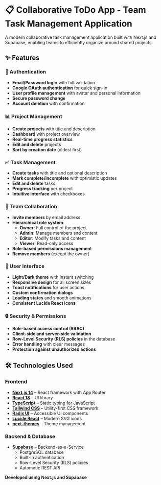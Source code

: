 # 📋 Collaborative ToDo App - Team Task Management Application

A modern collaborative task management application built with Next.js and Supabase, enabling teams to efficiently organize around shared projects.

## ✨ Features

### 🔐 Authentication
- **Email/Password login** with full validation
- **Google OAuth authentication** for quick sign-in
- **User profile management** with avatar and personal information
- **Secure password change**
- **Account deletion** with confirmation

### 📊 Project Management
- **Create projects** with title and description
- **Dashboard** with project overview
- **Real-time progress statistics**
- **Edit and delete** projects
- **Sort by creation date** (oldest first)

### ✅ Task Management
- **Create tasks** with title and optional description
- **Mark complete/incomplete** with optimistic updates
- **Edit and delete** tasks
- **Progress tracking** per project
- **Intuitive interface** with checkboxes

### 👥 Team Collaboration
- **Invite members** by email address
- **Hierarchical role system**:
  - **Owner**: Full control of the project
  - **Admin**: Manage members and content
  - **Editor**: Modify tasks and content
  - **Viewer**: Read-only access
- **Role-based permissions management**
- **Remove members** (except the owner)

### 🎨 User Interface
- **Light/Dark theme** with instant switching
- **Responsive design** for all screen sizes
- **Toast notifications** for user actions
- **Custom confirmation dialogs**
- **Loading states** and smooth animations
- **Consistent Lucide React icons**

### 🔒 Security & Permissions
- **Role-based access control (RBAC)**
- **Client-side and server-side validation**
- **Row-Level Security (RLS) policies** in the database
- **Error handling** with clear messages
- **Protection against unauthorized actions**

## 🛠️ Technologies Used

### Frontend
- **[Next.js 14](https://nextjs.org/)** – React framework with App Router
- **[React 18](https://react.dev/)** – UI library
- **[TypeScript](https://www.typescriptlang.org/)** – Static typing for JavaScript
- **[Tailwind CSS](https://tailwindcss.com/)** – Utility-first CSS framework
- **[Radix UI](https://www.radix-ui.com/)** – Accessible UI components
- **[Lucide React](https://lucide.dev/)** – Modern SVG icons
- **[next-themes](https://github.com/pacocoursey/next-themes)** – Theme management

### Backend & Database
- **[Supabase](https://supabase.com/)** – Backend-as-a-Service
  - PostgreSQL database
  - Built-in authentication
  - Row-Level Security (RLS) policies
  - Automatic REST API

**Developed using Next.js and Supabase**

